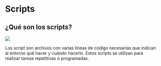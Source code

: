 # Scripts
## ¿Qué son los scripts?
![](http://1.bp.blogspot.com/-yYdaJzT-mBw/UY0Y-EqVLLI/AAAAAAAACTY/Uoid6vKS0_w/s1600/Poundexclam.svg.png)

Los script son archivos con varias lineas de código necesarias que indican al entorno qué hacer y cuándo hacerlo. Estos scripts se utilizan para realizar tareas repetitivas o programadas.
